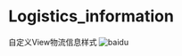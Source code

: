 # Logistics_information
自定义View物流信息样式
![baidu](https://github.com/wyhnihaook/Logistics_information/img-holder/image) 
